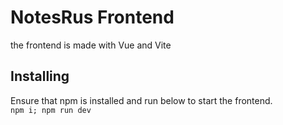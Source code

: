 # NotesRus Frontend
the frontend is made with Vue and Vite



## Installing
Ensure that npm is installed and run below to start the frontend.  
`npm i; npm run dev`

